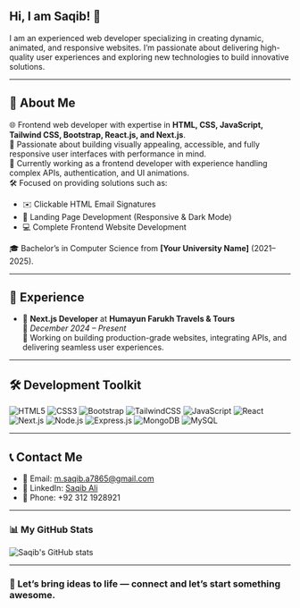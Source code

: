 ## Hi, I am Saqib! 👋

I am an experienced web developer specializing in creating dynamic, animated, and responsive websites. I’m passionate about delivering high-quality user experiences and exploring new technologies to build innovative solutions.

---

## 🚀 About Me

🌐 Frontend web developer with expertise in **HTML, CSS, JavaScript, Tailwind CSS, Bootstrap, React.js, and Next.js**.  
🎯 Passionate about building visually appealing, accessible, and fully responsive user interfaces with performance in mind.  
💼 Currently working as a frontend developer with experience handling complex APIs, authentication, and UI animations.  
🛠️ Focused on providing solutions such as:
- ✉️ Clickable HTML Email Signatures  
- 📱 Landing Page Development (Responsive & Dark Mode)  
- 💻 Complete Frontend Website Development  

🎓 Bachelor’s in Computer Science from **[Your University Name]** (2021–2025).

---

## 💼 Experience

- 🏢 **Next.js Developer** at **Humayun Farukh Travels & Tours**  
  📆 *December 2024 – Present*  
  🔧 Working on building production-grade websites, integrating APIs, and delivering seamless user experiences.

---

## 🛠️ Development Toolkit

![HTML5](https://img.shields.io/badge/HTML5-E34F26?style=for-the-badge&logo=html5&logoColor=white)
![CSS3](https://img.shields.io/badge/CSS3-1572B6?style=for-the-badge&logo=css3&logoColor=white)
![Bootstrap](https://img.shields.io/badge/Bootstrap-7952B3?style=for-the-badge&logo=bootstrap&logoColor=white)
![TailwindCSS](https://img.shields.io/badge/TailwindCSS-06B6D4?style=for-the-badge&logo=tailwindcss&logoColor=white)
![JavaScript](https://img.shields.io/badge/JavaScript-F7DF1E?style=for-the-badge&logo=javascript&logoColor=black)
![React](https://img.shields.io/badge/React-20232A?style=for-the-badge&logo=react&logoColor=61DAFB)
![Next.js](https://img.shields.io/badge/Next.js-000000?style=for-the-badge&logo=nextdotjs&logoColor=white)
![Node.js](https://img.shields.io/badge/Node.js-339933?style=for-the-badge&logo=nodedotjs&logoColor=white)
![Express.js](https://img.shields.io/badge/Express.js-000000?style=for-the-badge&logo=express&logoColor=white)
![MongoDB](https://img.shields.io/badge/MongoDB-4EA94B?style=for-the-badge&logo=mongodb&logoColor=white)
![MySQL](https://img.shields.io/badge/MySQL-4479A1?style=for-the-badge&logo=mysql&logoColor=white)

---

## 📞 Contact Me

- 📧 Email: [m.saqib.a7865@gmail.com](mailto:m.saqib.a7865@gmail.com)  
- 🔗 LinkedIn: [Saqib Ali](https://www.linkedin.com/in/saqib-ali-350410237)  
- 📱 Phone: +92 312 1928921  

---

### 📊 My GitHub Stats

![Saqib's GitHub stats](https://github-readme-stats.vercel.app/api?username=Saqib7865-dev&show_icons=true&theme=dark&hide=contribs,prs)

---

### 🤝 Let’s bring ideas to life — connect and let’s start something awesome.
